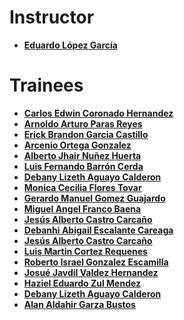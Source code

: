 # Instructor

* **[Eduardo López García](https://github.com/Vipheak)**

# Trainees
* **[Carlos Edwin Coronado Hernandez](https://github.com/karlmax04)**
* **[Arnoldo Arturo Paras Reyes](https://github.com/ArnoldoParas)**
* **[Erick Brandon Garcia Castillo](https://github.com/erickbgc)**
* **[Arcenio Ortega Gonzalez](https://github.com/Arce45)**
* **[Alberto Jhair Nuñez Huerta](https://github.com/Jhair374)**
* **[Luis Fernando Barrón Cerda](https://github.com/lif300)**
* **[Debany Lizeth Aguayo Calderon](http://github.com/debany00)**
* **[Monica Cecilia Flores Tovar](https://github.com/Monica2612)**
* **[Gerardo Manuel Gomez Guajardo](https://github.com/jerry994)**
* **[Miguel Angel Franco Baena](https://github.com/BluesZero)**
* **[Jesús Alberto Castro Carcaño](https://github.com/JACC)**
* **[Debanhi Abigail Escalante Careaga](https://github.com/Debanhi26)**
* **[Jesús Alberto Castro Carcaño](https://github.com/JACC7)**
* **[Luis Martin Cortez Requenes](https://github.com/Yogidvprah)**
* **[Roberto Israel Gonzalez Escamilla](https://github.ccom/robertogzz10)**
* **[Josué Javdil Valdez Hernandez](https://github.com/JosueValdez)**
* **[Haziel Eduardo Zul Mendez](https://github.com/Snozu)**
* **[Debany Lizeth Aguayo Calderon](https://github.com/debany00)**
* **[Alan Aldahir Garza Bustos](https://github.com/AlanGarza22)**
